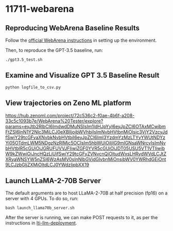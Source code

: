 # 11711-webarena


## Reproducing WebArena Baseline Results
Follow the [official WebArena instructions](https://github.com/web-arena-x/webarena#quick-walkthrough) in setting up the environment.

Then, to reproduce the GPT-3.5 baseline, run:

```
./gpt3.5_test.sh
```


## Examine and Visualize GPT 3.5 Baseline Result
```python logfile_to_csv.py```


## View trajectories on Zeno ML platform
https://hub.zenoml.com/project/72c536c2-f0ae-4b6f-a208-33c5c1093b7e/WebArena%20Tester/explore?params=eyJtb2RlbCI6ImdwdDMuNSIsIm1ldHJpYyI6eyJpZCI6OTAxMCwibmFtZSI6InN1Y2Nlc3MiLCJ0eXBlIjoibWVhbiIsImNvbHVtbnMiOlsic3VjY2VzcyJdfSwiY29tcGFyaXNvbkNvbHVtbiI6eyJpZCI6ImI3YzdmYzMzLTYyYWUtNDYzYi05OTdmLWM5NDgzNzRlMjc5OCIsIm5hbWUiOiIjIG9mIGNsaWNrcyIsImNvbHVtblR5cGUiOiJGRUFUVVJFIiwiZGF0YVR5cGUiOiJDT05USU5VT1VTIiwibW9kZWwiOiJncHQzLjUifSwiY29tcGFyZVNvcnQiOltudWxsLHRydWVdLCJtZXRyaWNSYW5nZSI6WzAsMV0sInNlbGVjdGlvbnMiOnsibWV0YWRhdGEiOnt9LCJzbGljZXMiOltdLCJ0YWdzIjpbXX19


## Launch LLaMA-2-70B Server

The default arguments are to host LLaMA-2-70B at half precision (fp16) on a server with 4 GPUs. To do so, run:

```
bash launch_llama70b_server.sh
```

After the server is running, we can make POST requests to it, as per the instructions in [lti-llm-deployment](https://github.com/neulab/lti-llm-deployment/tree/main#example-api-usage).


